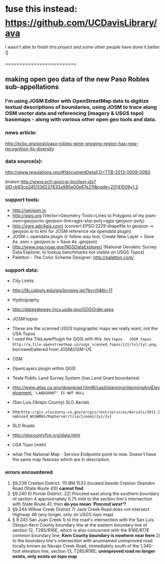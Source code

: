 # ❗️use this instead: https://github.com/UCDavisLibrary/ava

I wasn't able to finish this project and some other people have done it better ☝️

=========================

## making open geo data of the new Paso Robles sub-appellations

### I'm using JOSM Editor with OpenStreetMap data to digitize textual descriptions of boundaries, using JOSM to trace along OSM vector data and referencing (imagery & USGS topo) basemaps - along with various other open geo tools and data.

### news article:  
http://kcbx.org/post/paso-robles-wine-growing-region-has-new-recognition-its-diversity

### data source(s):  

http://www.regulations.gov/#!documentDetail;D=TTB-2013-0009-0060

*broken* http://www.ecfr.gov/cgi-bin/text-idx?SID=b93ce2451136237633a995e00e67e21f&node=20141009y1.2

### support tools:  
* http://geojson.io
* http://qgis.org (Vector>Geometry Tools>Lines to Polygons of my josm-osm>geojsonio-geojson-line>qgis-shp-poly>qgis-geojson-poly)
* http://ogre.adc4gis.com/ (convert EPSG:2229 shapefile to geojson -> geojson.io to kml for JOSM reference via opendata plugin)
* JOSM + opendata plugin (`F` follow way tool, Create New Layer > Save As .osm > geojson.io > Save As .geojson)
* http://www.ngs.noaa.gov/NGSDataExplorer/ (National Geodetic Survey Data Explorer, to lookup benchmarks not visible on USGS Topos)
* Paletton - The Color Scheme Designer: http://paletton.com/

### support data:  
* City Limits
 - http://lib.calpoly.edu/gis/browse.jsp?by=th&th=11
* Hydrography
 - http://datagateway.nrcs.usda.gov/GDGOrder.aspx
* JOSM topos
 - These are the scanned USGS topographic maps we really want, not the USA Topos
 - I used the TileLayerPlugin for QGIS with this .tsv `topos   JOSM_topos      http://a.tile.openstreetmap.us/usgs_scanned_topos/{z}/{x}/{y}.png`, borrowed/altered from JOSM/OSM-US
* OSM
 - OpenLayers plugin within QGIS
* Teale Public Land Survey System (has Land Grant boundaries)
 - http://www.atlas.ca.gov/download.html#/casil/planning/planningAndDevelopment, `"LANDGRANT" IS NOT NULL`
* (San Luis Obispo County) SLO Aerials
 - tms:`http://gis.slocounty.ca.gov/arcgis/rest/services/Aerials/2011_Combined_WGSWMAS/MapServer/tile/{zoom}/{y}/{x}`
* SLO Roads
 - http://slocountyfire.org/data.html
* USA Topo (meh)
 - what The National Map - Service Endpoints point to now. Doesn't have the same map features which are in description.

### errors encountered
1. §9.239   Creston District. 11) BM 1533 (located beside Creston Shandon Road (State Route 41)) **cannot find**
2. §9.240   El Pomar District. 22) Proceed east along the southern boundary of section 4 approximately 0.75 mile to the section line's intersection with State Route 41; then **do you mean *'Proceed west'*?**
3. §9.244   Willow Creek District 7) Jack Creek Road does not intersect Highway 46 (any longer, only on USGS topo map)
4. § 9.245 San Juan Creek 1) to the road's intersection with the San Luis Obispo-Kern County boundary line at the eastern boundary line of section 12, T28S/R16E, which is also concurrent with the R16E/R17E common boundary line; **Kern County boundary is nowhere near here** 2) to the boundary line's intersection with anunnamed unimproved road locally known as Navajo Creek Road, immediately south of the 1,340-foot elevation line, section 13, T28S/R16E; **unimproved road no longer exists, only exists on topo map**
